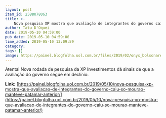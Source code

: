 ```yaml
---
layout: post
item_id: 2588078063
title: >-
    Nova pesquisa XP mostra que avaliação de integrantes do governo caiu; só Mourão manteve patamar anterior
author: Tatu D'Oquei
date: 2019-05-10 04:59:00
pub_date: 2019-05-10 04:59:00
time_added: 2019-05-10 13:09:59
category: 
tags: []
image: https://painel.blogfolha.uol.com.br/files/2019/02/onyx_bolsonaro.jpg
---
```


Atentai Nova rodada de pesquisa da XP Investimentos dá sinais de que a avaliação do governo segue em declínio.

**Link:** [https://painel.blogfolha.uol.com.br/2019/05/10/nova-pesquisa-xp-mostra-que-avaliacao-de-integrantes-do-governo-caiu-so-mourao-manteve-patamar-anterior/](https://painel.blogfolha.uol.com.br/2019/05/10/nova-pesquisa-xp-mostra-que-avaliacao-de-integrantes-do-governo-caiu-so-mourao-manteve-patamar-anterior/)

